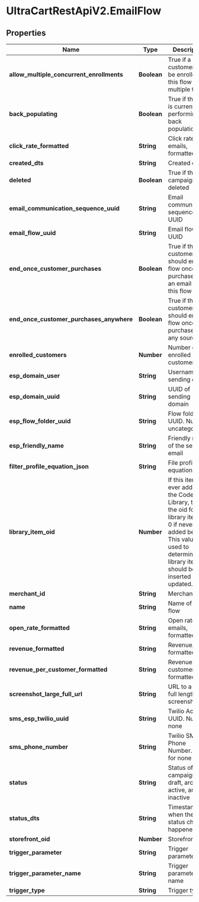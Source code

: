 # UltraCartRestApiV2.EmailFlow

## Properties
Name | Type | Description | Notes
------------ | ------------- | ------------- | -------------
**allow_multiple_concurrent_enrollments** | **Boolean** | True if a customer may be enrolled in this flow multiple times | [optional] 
**back_populating** | **Boolean** | True if the flow is currently performing a back population. | [optional] 
**click_rate_formatted** | **String** | Click rate of emails, formatted | [optional] 
**created_dts** | **String** | Created date | [optional] 
**deleted** | **Boolean** | True if this campaign was deleted | [optional] 
**email_communication_sequence_uuid** | **String** | Email communication sequence UUID | [optional] 
**email_flow_uuid** | **String** | Email flow UUID | [optional] 
**end_once_customer_purchases** | **Boolean** | True if the customer should end the flow once they purchase from an email on this flow | [optional] 
**end_once_customer_purchases_anywhere** | **Boolean** | True if the customer should end the flow once they purchase from any source | [optional] 
**enrolled_customers** | **Number** | Number of enrolled customers. | [optional] 
**esp_domain_user** | **String** | Username of sending email | [optional] 
**esp_domain_uuid** | **String** | UUID of sending domain | [optional] 
**esp_flow_folder_uuid** | **String** | Flow folder UUID.  Null for uncategorized | [optional] 
**esp_friendly_name** | **String** | Friendly name of the sending email | [optional] 
**filter_profile_equation_json** | **String** | File profile equation json | [optional] 
**library_item_oid** | **Number** | If this item was ever added to the Code Library, this is the oid for that library item, or 0 if never added before.  This value is used to determine if a library item should be inserted or updated. | [optional] 
**merchant_id** | **String** | Merchant ID | [optional] 
**name** | **String** | Name of email flow | [optional] 
**open_rate_formatted** | **String** | Open rate of emails, formatted | [optional] 
**revenue_formatted** | **String** | Revenue, formatted | [optional] 
**revenue_per_customer_formatted** | **String** | Revenue per customer, formatted | [optional] 
**screenshot_large_full_url** | **String** | URL to a large full length screenshot | [optional] 
**sms_esp_twilio_uuid** | **String** | Twilio Account UUID.  Null for none | [optional] 
**sms_phone_number** | **String** | Twilio SMS Phone Number.  Null for none | [optional] 
**status** | **String** | Status of the campaign of draft, archived, active, and inactive | [optional] 
**status_dts** | **String** | Timestamp when the last status change happened | [optional] 
**storefront_oid** | **Number** | Storefront oid | [optional] 
**trigger_parameter** | **String** | Trigger parameter | [optional] 
**trigger_parameter_name** | **String** | Trigger parameter name | [optional] 
**trigger_type** | **String** | Trigger type | [optional] 


